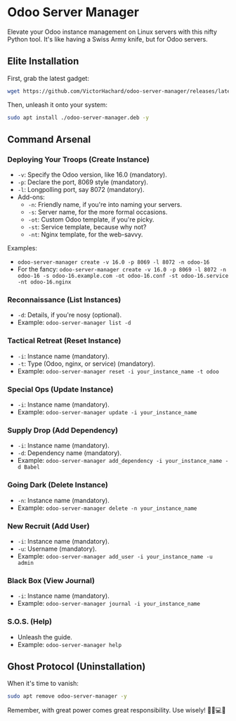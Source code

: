 # Odoo Server Manager

Elevate your Odoo instance management on Linux servers with this nifty Python tool. It's like having a Swiss Army knife, but for Odoo servers.

## Elite Installation

First, grab the latest gadget:

```bash
wget https://github.com/VictorHachard/odoo-server-manager/releases/latest/download/odoo-server-manager.deb
```

Then, unleash it onto your system:

```bash
sudo apt install ./odoo-server-manager.deb -y
```

## Command Arsenal

### Deploying Your Troops (Create Instance)
- `-v`: Specify the Odoo version, like 16.0 (mandatory).
- `-p`: Declare the port, 8069 style (mandatory).
- `-l`: Longpolling port, say 8072 (mandatory).
- Add-ons: 
  - `-n`: Friendly name, if you're into naming your servers.
  - `-s`: Server name, for the more formal occasions.
  - `-ot`: Custom Odoo template, if you're picky.
  - `-st`: Service template, because why not?
  - `-nt`: Nginx template, for the web-savvy.

Examples:
- `odoo-server-manager create -v 16.0 -p 8069 -l 8072 -n odoo-16`
- For the fancy: `odoo-server-manager create -v 16.0 -p 8069 -l 8072 -n odoo-16 -s odoo-16.example.com -ot odoo-16.conf -st odoo-16.service -nt odoo-16.nginx`

### Reconnaissance (List Instances)
- `-d`: Details, if you're nosy (optional).
- Example: `odoo-server-manager list -d`

### Tactical Retreat (Reset Instance)
- `-i`: Instance name (mandatory).
- `-t`: Type (Odoo, nginx, or service) (mandatory).
- Example: `odoo-server-manager reset -i your_instance_name -t odoo`

### Special Ops (Update Instance)
- `-i`: Instance name (mandatory).
- Example: `odoo-server-manager update -i your_instance_name`

### Supply Drop (Add Dependency)
- `-i`: Instance name (mandatory).
- `-d`: Dependency name (mandatory).
- Example: `odoo-server-manager add_dependency -i your_instance_name -d Babel`

### Going Dark (Delete Instance)
- `-n`: Instance name (mandatory).
- Example: `odoo-server-manager delete -n your_instance_name`

### New Recruit (Add User)
- `-i`: Instance name (mandatory).
- `-u`: Username (mandatory).
- Example: `odoo-server-manager add_user -i your_instance_name -u admin`

### Black Box (View Journal)
- `-i`: Instance name (mandatory).
- Example: `odoo-server-manager journal -i your_instance_name`

### S.O.S. (Help)
- Unleash the guide.
- Example: `odoo-server-manager help`

## Ghost Protocol (Uninstallation)
When it's time to vanish:

```bash
sudo apt remove odoo-server-manager -y
```

Remember, with great power comes great responsibility. Use wisely! 🕵️‍♂️💻🚀